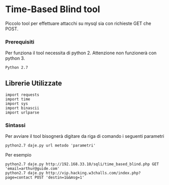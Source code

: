 # Time-Based Blind tool
Piccolo tool per effettuare attacchi su mysql sia con richieste GET che POST.

### Prerequisiti

Per funziona il tool necessita di python 2. Attenzione non funzionerà con python 3.

```
Python 2.7
```

## Librerie Utilizzate

```
import requests
import time
import sys
import binascii
import urlparse
```

### Sintassi

Per avviare il tool bisognerà digitare da riga di comando i seguenti parametri

```
python2.7 daje.py url metodo 'parametri'
```

Per esempio

```
python2.7 daje.py http://192.168.33.10/sqli/time_based_blind.php GET 'email=arthur@guide.com'
python2.7 daje.py http://vip.hacking.w3challs.com/index.php?page=contact POST 'destin=1&&msg=1'
```

